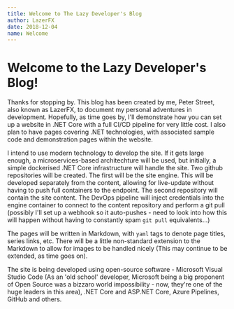 ```yaml
---
title: Welcome to The Lazy Developer's Blog
author: LazerFX
date: 2018-12-04
name: Welcome
---
```


# Welcome to the Lazy Developer's Blog!

Thanks for stopping by.  This blog has been created by me, Peter Street, also known as LazerFX, to document my personal adventures in development.  Hopefully, as time goes by, I'll demonstrate how you can set up a website in .NET Core with a full CI/CD pipeline for very little cost.  I also plan to have pages covering .NET technologies, with associated sample code and demonstration pages within the website.

I intend to use modern technology to develop the site.  If it gets large enough, a microservices-based architechture will be used, but initially, a simple dockerised .NET Core infrastructure will handle the site.  Two github repositories will be created.  The first will be the site engine.  This will be developed separately from the content, allowing for live-update without having to push full containers to the endpoint.  The second repository will contain the site content.  The DevOps pipeline will inject credentials into the engine container to connect to the content repository and perform a git pull (possibly I'll set up a webhook so it auto-pushes - need to look into how this will happen without having to constantly spam `git pull` equivalents...)

The pages will be written in Markdown, with `yaml` tags to denote page titles, series links, etc.  There will be a little non-standard extension to the Markdown to allow for images to be handled nicely (This may continue to be extended, as time goes on).

The site is being developed using open-source software - Microsoft Visual Studio Code (As an 'old school' developer, Microsoft being a big proponent of Open Source was a bizzaro world impossibility - now, they're one of the huge leaders in this area), .NET Core and ASP.NET Core, Azure Pipelines, GitHub and others.